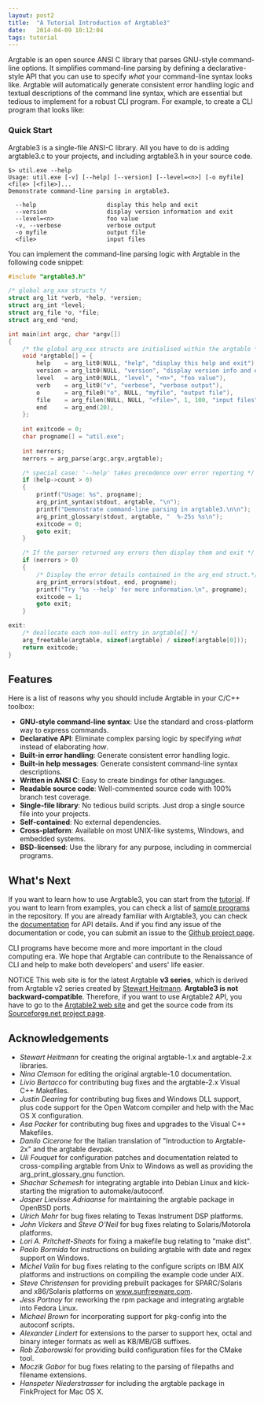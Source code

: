 ```yaml
---
layout: post2
title:  "A Tutorial Introduction of Argtable3"
date:   2014-04-09 10:12:04
tags: tutorial
---
```


Argtable is an open source ANSI C library that parses GNU-style command-line options. It simplifies command-line parsing by defining a declarative-style API that you can use to specify *what* your command-line syntax looks like. Argtable will automatically generate consistent error handling logic and textual descriptions of the command line syntax, which are essential but tedious to implement for a robust CLI program. For example, to create a CLI program that looks like:

### Quick Start

Argtable3 is a single-file ANSI-C library. All you have to do is adding argtable3.c to your projects, and including argtable3.h in your source code.


```
$> util.exe --help
Usage: util.exe [-v] [--help] [--version] [--level=<n>] [-o myfile] <file> [<file>]...
Demonstrate command-line parsing in argtable3.

  --help                    display this help and exit
  --version                 display version information and exit
  --level=<n>               foo value
  -v, --verbose             verbose output
  -o myfile                 output file
  <file>                    input files
```

You can implement the command-line parsing logic with Argtable in the following code snippet:

```cpp
#include "argtable3.h"

/* global arg_xxx structs */
struct arg_lit *verb, *help, *version;
struct arg_int *level;
struct arg_file *o, *file;
struct arg_end *end;

int main(int argc, char *argv[])
{
    /* the global arg_xxx structs are initialised within the argtable */
    void *argtable[] = {
        help    = arg_lit0(NULL, "help", "display this help and exit"),
        version = arg_lit0(NULL, "version", "display version info and exit"),
        level   = arg_int0(NULL, "level", "<n>", "foo value"),
        verb    = arg_lit0("v", "verbose", "verbose output"),
        o       = arg_file0("o", NULL, "myfile", "output file"),
        file    = arg_filen(NULL, NULL, "<file>", 1, 100, "input files"),
        end     = arg_end(20),
    };
    
    int exitcode = 0;
    char progname[] = "util.exe";
    
    int nerrors;
    nerrors = arg_parse(argc,argv,argtable);

    /* special case: '--help' takes precedence over error reporting */
    if (help->count > 0)
    {
        printf("Usage: %s", progname);
        arg_print_syntax(stdout, argtable, "\n");
        printf("Demonstrate command-line parsing in argtable3.\n\n");
        arg_print_glossary(stdout, argtable, "  %-25s %s\n");
        exitcode = 0;
        goto exit;
    }

    /* If the parser returned any errors then display them and exit */
    if (nerrors > 0)
    {
        /* Display the error details contained in the arg_end struct.*/
        arg_print_errors(stdout, end, progname);
        printf("Try '%s --help' for more information.\n", progname);
        exitcode = 1;
        goto exit;
    }

exit:
    /* deallocate each non-null entry in argtable[] */
    arg_freetable(argtable, sizeof(argtable) / sizeof(argtable[0]));
    return exitcode;
}
```


## Features

Here is a list of reasons why you should include Argtable in your C/C++ toolbox:

* **GNU-style command-line syntax**: Use the standard and cross-platform way to express commands.
* **Declarative API**: Eliminate complex parsing logic by specifying *what* instead of elaborating *how*.
* **Built-in error handling**: Generate consistent error handling logic.
* **Built-in help messages**: Generate consistent command-line syntax descriptions.
* **Written in ANSI C**: Easy to create bindings for other languages.
* **Readable source code**: Well-commented source code with 100% branch test coverage.
* **Single-file library**: No tedious build scripts. Just drop a single source file into your projects.
* **Self-contained**: No external dependencies.
* **Cross-platform**: Available on most UNIX-like systems, Windows, and embedded systems.
* **BSD-licensed**: Use the library for any purpose, including in commercial programs.


## What's Next

If you want to learn how to use Argtable3, you can start from the [tutorial][tutorial]. If you want to learn from examples, you can check a list of [sample programs][example] in the repository. If you are already familiar with Argtable3, you can check the [documentation][doc] for API details. And if you find any issue of the documentation or code, you can submit an issue to the [Github project page][issue].

CLI programs have become more and more important in the cloud computing era. We hope that Argtable can contribute to the Renaissance of CLI and help to make both developers' and users' life easier.

<span class="label label-default">NOTICE</span> This web site is for the latest Argtable **v3 series**, which is derived from Argtable v2 series created by [Stewart Heitmann][heitmann]. **Argtable3 is not backward-compatible**. Therefore, if you want to use Argtable2 API, you have to go to the [Argtable2 web site][argtable2] and get the source code from its [Sourceforge.net project page][argtable2-sourceforge].


## Acknowledgements

* *Stewart Heitmann* for creating the original argtable-1.x and argtable-2.x libraries.
* *Nina Clemson* for editing the original argtable-1.0 documentation.
* *Livio Bertacco* for contributing bug fixes and the argtable-2.x Visual C++ Makefiles.
* *Justin Dearing* for contributing bug fixes and Windows DLL support, plus code support for the Open Watcom compiler and help with the Mac OS X configuration.
* *Asa Packer* for contributing bug fixes and upgrades to the Visual C++ Makefiles.
* *Danilo Cicerone* for the Italian translation of "Introduction to Argtable-2x" and the argtable devpak.
* *Uli Fouquet* for configuration patches and documentation related to cross-compiling argtable from Unix to Windows as well as providing the arg_print_glossary_gnu function.
* *Shachar Schemesh* for integrating argtable into Debian Linux and kick-starting the migration to automake/autoconf.
* *Jasper Lievisse Adriaanse* for maintaining the argtable package in OpenBSD ports.
* *Ulrich Mohr* for bug fixes relating to Texas Instrument DSP platforms.
* *John Vickers* and *Steve O'Neil* for bug fixes relating to Solaris/Motorola platforms.
* *Lori A. Pritchett-Sheats* for fixing a makefile bug relating to "make dist".
* *Paolo Bormida* for instructions on building argtable with date and regex support on Windows.
* *Michel Valin* for bug fixes relating to the configure scripts on IBM AIX platforms and instructions on compiling the example code under AIX.
* *Steve Christensen* for providing prebuilt packages for SPARC/Solaris and x86/Solaris platforms on www.sunfreeware.com.
* *Jess Portnoy* for reworking the rpm package and integrating argtable into Fedora Linux.
* *Michael Brown* for incorporating support for pkg-config into the autoconf scripts.
* *Alexander Lindert* for extensions to the parser to support hex, octal and binary integer formats as well as KB/MB/GB suffixes.
* *Rob Zaborowski* for providing build configuration files for the CMake tool.
* *Moczik Gabor* for bug fixes relating to the parsing of filepaths and filename extensions.
* *Hanspeter Niederstrasser* for including the argtable package in FinkProject for Mac OS X.

[heitmann]: email:sheitmann@users.sourceforge.net
[argtable2]: http://argtable.sourceforge.net/
[argtable2-sourceforge]: http://sourceforge.net/projects/argtable/
[tutorial]: http://argtable.org/tutorial/
[example]: http://argtable.org/examples/
[doc]: http://argtable.org/documentation/
[issue]: https://github.com/tomghuang/tomghuang.github.io/issues

